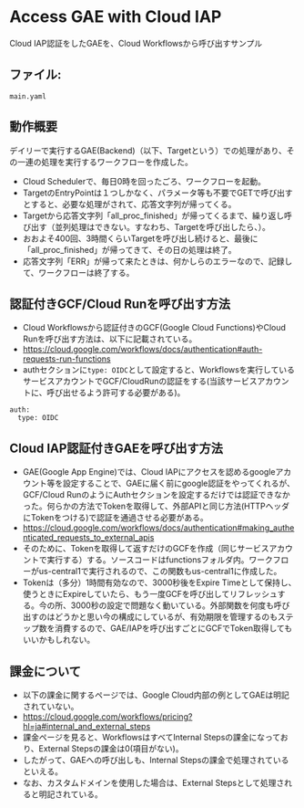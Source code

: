 # Access GAE with Cloud IAP

Cloud IAP認証をしたGAEを、Cloud Workflowsから呼び出すサンプル

## ファイル:
`main.yaml`

## 動作概要
デイリーで実行するGAE(Backend)（以下、Targetという）での処理があり、その一連の処理を実行するワークフローを作成した。
* Cloud Schedulerで、毎日0時を回ったごろ、ワークフローを起動。
* TargetのEntryPointは１つしかなく、パラメータ等も不要でGETで呼び出すとすると、必要な処理がされて、応答文字列が帰ってくる。
* Targetから応答文字列「all_proc_finished」が帰ってくるまで、繰り返し呼び出す（並列処理はできない。すなわち、Targetを呼び出したら、）。
* おおよそ400回、3時間くらいTargetを呼び出し続けると、最後に「all_proc_finished」が帰ってきて、その日の処理は終了。
* 応答文字列「ERR」が帰って来たときは、何かしらのエラーなので、記録して、ワークフローは終了する。

## 認証付きGCF/Cloud Runを呼び出す方法
* Cloud Workflowsから認証付きのGCF(Google Cloud Functions)やCloud Runを呼び出す方法は、以下に記載されている。
* https://cloud.google.com/workflows/docs/authentication#auth-requests-run-functions
* authセクションに`type: OIDC`として設定すると、Workflowsを実行しているサービスアカウントでGCF/CloudRunの認証をする(当該サービスアカウントに、呼び出せるよう許可する必要がある)。
```
auth:
  type: OIDC
```

## Cloud IAP認証付きGAEを呼び出す方法
* GAE(Google App Engine)では、Cloud IAPにアクセスを認めるgoogleアカウント等を設定することで、GAEに届く前にgoogle認証をやってくれるが、GCF/Cloud RunのようにAuthセクションを設定するだけでは認証できなかった。何らかの方法でTokenを取得して、外部APIと同じ方法(HTTPヘッダにTokenをつける)で認証を通過させる必要がある。
* https://cloud.google.com/workflows/docs/authentication#making_authenticated_requests_to_external_apis
* そのために、Tokenを取得して返すだけのGCFを作成（同じサービスアカウントで実行する）する。ソースコードはfunctionsフォルダ内。ワークフローがus-central1で実行されるので、この関数もus-central1に作成した。
* Tokenは（多分）1時間有効なので、3000秒後をExpire Timeとして保持し、使うときにExpireしていたら、もう一度GCFを呼び出してリフレッシュする。今の所、3000秒の設定で問題なく動いている。外部関数を何度も呼び出すのはどうかと思い今の構成にしているが、有効期限を管理するのもステップ数を消費するので、GAE/IAPを呼び出すごとにGCFでToken取得してもいいかもしれない。


## 課金について
* 以下の課金に関するページでは、Google Cloud内部の例としてGAEは明記されていない。
* https://cloud.google.com/workflows/pricing?hl=ja#internal_and_external_steps
* 課金ページを見ると、WorkflowsはすべてInternal Stepsの課金になっており、External Stepsの課金は0(項目がない)。
* したがって、GAEへの呼び出しも、Internal Stepsの課金で処理されているといえる。
* なお、カスタムドメインを使用した場合は、External Stepsとして処理されると明記されている。